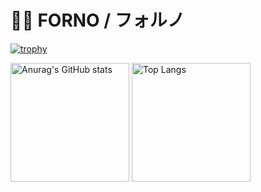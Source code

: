 # 🌱🍄 FORNO / フォルノ

[![trophy](https://github-profile-trophy.vercel.app/?username=forno&theme=onedark&column=8&no-frame=true)](https://github.com/ryo-ma/github-profile-trophy)

[<img alt="Anurag's GitHub stats" src="https://github-readme-stats.vercel.app/api?username=forno&count_private=true&show_icons=true&theme=onedark&hide_border=true" height="190" />](https://github.com/anuraghazra/github-readme-stats)
[<img alt="Top Langs" src="https://github-readme-stats.vercel.app/api/top-langs/?username=forno&theme=onedark&layout=compact&langs_count=10&hide_border=true" height="190" />](https://github.com/anuraghazra/github-readme-stats)
